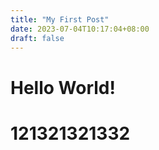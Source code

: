 ```yaml
---
title: "My First Post"
date: 2023-07-04T10:17:04+08:00
draft: false
---
```

	
# Hello World!

# 121321321332
